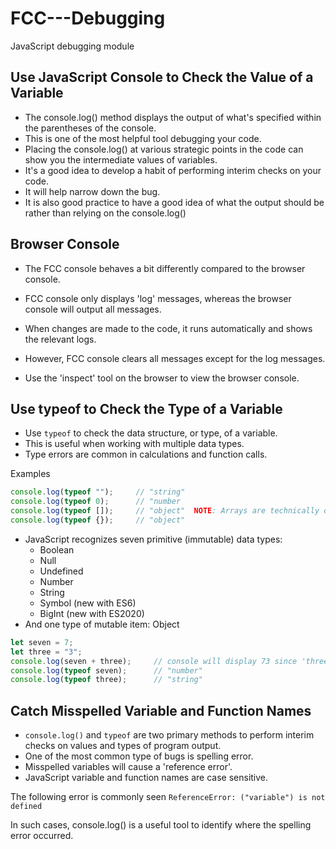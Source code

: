 # FCC---Debugging

JavaScript debugging module

## Use JavaScript Console to Check the Value of a Variable

- The console.log() method displays the output of what's specified within the parentheses of the console.
- This is one of the most helpful tool debugging your code.
- Placing the console.log() at various strategic points in the code can show you the intermediate values of variables.
- It's a good idea to develop a habit of performing interim checks on your code.
- It will help narrow down the bug.
- It is also good practice to have a good idea of what the output should be rather than relying on the console.log()

## Browser Console

- The FCC console behaves a bit differently compared to the browser console.
- FCC console only displays 'log' messages, whereas the browser console will output all messages.
- When changes are made to the code, it runs automatically and shows the relevant logs.
- However, FCC console clears all messages except for the log messages.

- Use the 'inspect' tool on the browser to view the browser console.

## Use typeof to Check the Type of a Variable

- Use ``` typeof ``` to check the data structure, or type, of a variable.
- This is useful when working with multiple data types.
- Type errors are common in calculations and function calls.

Examples

```js
console.log(typeof "");     // "string"
console.log(typeof 0);      // "number
console.log(typeof []);     // "object"  NOTE: Arrays are technically objects in JavaScript
console.log(typeof {});     // "object"
```

- JavaScript recognizes seven primitive (immutable) data types:
  - Boolean
  - Null
  - Undefined
  - Number
  - String
  - Symbol (new with ES6)
  - BigInt (new with ES2020)
- And one type of mutable item: Object

```js
let seven = 7;
let three = "3";
console.log(seven + three);     // console will display 73 since 'three' is defined as a string "3"
console.log(typeof seven);      // "number"
console.log(typeof three);      // "string"
```

## Catch Misspelled Variable and Function Names

- ``` console.log() ``` and ``` typeof ``` are two primary methods to perform interim checks on values and types of program output.
- One of the most common type of bugs is spelling error.
- Misspelled variables will cause a 'reference error'.
- JavaScript variable and function names are case sensitive.

The following error is commonly seen ``` ReferenceError: ("variable") is not defined ```

In such cases, console.log() is a useful tool to identify where the spelling error occurred.
